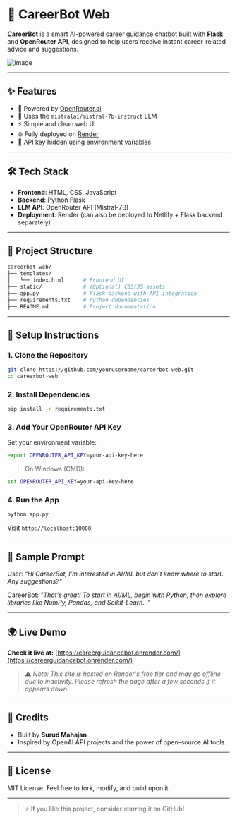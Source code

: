 
# 🤖 CareerBot Web

**CareerBot** is a smart AI-powered career guidance chatbot built with **Flask** and **OpenRouter API**, designed to help users receive instant career-related advice and suggestions.

![image](https://github.com/user-attachments/assets/7f530501-a5c2-47c5-8284-e22cf60238db)

---

## ✨ Features

- 🔗 Powered by [OpenRouter.ai](https://openrouter.ai)
- 🧠 Uses the `mistralai/mistral-7b-instruct` LLM
- ⚡ Simple and clean web UI
- 🌐 Fully deployed on [Render](https://render.com)
- 🔐 API key hidden using environment variables

---

## 🛠️ Tech Stack

- **Frontend**: HTML, CSS, JavaScript
- **Backend**: Python Flask
- **LLM API**: OpenRouter API (Mistral-7B)
- **Deployment**: Render (can also be deployed to Netlify + Flask backend separately)

---

## 📂 Project Structure

```bash
careerbot-web/
├── templates/
│   └── index.html      # Frontend UI
├── static/             # (Optional) CSS/JS assets
├── app.py              # Flask backend with API integration
├── requirements.txt    # Python dependencies
├── README.md           # Project documentation
```

---

## 🔧 Setup Instructions

### 1. Clone the Repository
```bash
git clone https://github.com/yourusername/careerbot-web.git
cd careerbot-web
```

### 2. Install Dependencies
```bash
pip install -r requirements.txt
```

### 3. Add Your OpenRouter API Key
Set your environment variable:
```bash
export OPENROUTER_API_KEY=your-api-key-here
```
> On Windows (CMD):
```cmd
set OPENROUTER_API_KEY=your-api-key-here
```

### 4. Run the App
```bash
python app.py
```
Visit `http://localhost:10000`

---

## 🧪 Sample Prompt
User: *"Hi CareerBot, I’m interested in AI/ML but don’t know where to start. Any suggestions?"*

CareerBot: *"That's great! To start in AI/ML, begin with Python, then explore libraries like NumPy, Pandas, and Scikit-Learn..."*

---

## 🌍 Live Demo
**Check it live at:** [https://careerguidancebot.onrender.com/](https://careerguidancebot.onrender.com/)

> ⚠️ *Note: This site is hosted on Render's free tier and may go offline due to inactivity. Please refresh the page after a few seconds if it appears down.*

---

## 🙌 Credits
- Built by **Surud Mahajan**
- Inspired by OpenAI API projects and the power of open-source AI tools

---

## 📜 License
MIT License. Feel free to fork, modify, and build upon it.

---

> ⭐ If you like this project, consider starring it on GitHub!
